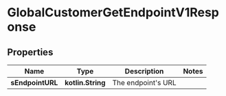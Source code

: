 
# GlobalCustomerGetEndpointV1Response

## Properties
| Name | Type | Description | Notes |
| ------------ | ------------- | ------------- | ------------- |
| **sEndpointURL** | **kotlin.String** | The endpoint&#39;s URL |  |



